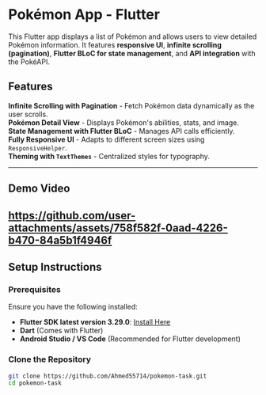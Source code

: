 # Pokémon App - Flutter

This Flutter app displays a list of Pokémon and allows users to view detailed Pokémon information. It features **responsive UI**, **infinite scrolling (pagination)**, **Flutter BLoC for state management**, and **API integration** with the PokéAPI.

## Features

**Infinite Scrolling with Pagination** - Fetch Pokémon data dynamically as the user scrolls.  
**Pokémon Detail View** - Displays Pokémon's abilities, stats, and image.  
**State Management with Flutter BLoC** - Manages API calls efficiently.  
**Fully Responsive UI** - Adapts to different screen sizes using `ResponsiveHelper`.  
**Theming with `TextThemes`** - Centralized styles for typography.  

---

## Demo Video
https://github.com/user-attachments/assets/758f582f-0aad-4226-b470-84a5b1f4946f
---

## **Setup Instructions**
### **Prerequisites**
Ensure you have the following installed:
- **Flutter SDK latest version 3.29.0**: [Install Here](https://flutter.dev/docs/get-started/install)
- **Dart** (Comes with Flutter)
- **Android Studio / VS Code** (Recommended for Flutter development)

### **Clone the Repository**
```sh
git clone https://github.com/Ahmed55714/pokemon-task.git
cd pokemon-task

